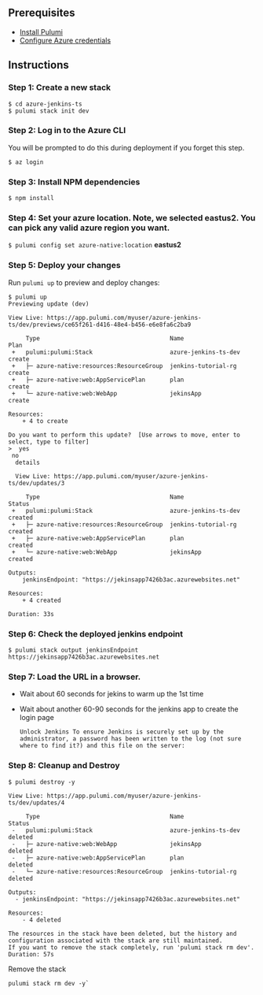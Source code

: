## Prerequisites

- [Install Pulumi](https://www.pulumi.com/docs/get-started/install/)
- [Configure Azure credentials](https://www.pulumi.com/docs/intro/cloud-providers/azure/setup/)

## Instructions

### Step 1: Create a new stack

```
$ cd azure-jenkins-ts 
$ pulumi stack init dev
```

### Step 2: Log in to the Azure CLI

You will be prompted to do this during deployment if you forget this step.

```
$ az login
```

### Step 3: Install NPM dependencies

```
$ npm install
```

### Step 4: Set your azure location. Note, we selected eastus2. You can pick any valid azure region you want.

```$ pulumi config set azure-native:location``` **eastus2**


### Step 5: Deploy your changes

Run `pulumi up` to preview and deploy changes:

```
$ pulumi up
Previewing update (dev)

View Live: https://app.pulumi.com/myuser/azure-jenkins-ts/dev/previews/ce65f261-d416-48e4-b456-e6e8fa6c2ba9

     Type                                     Name                  Plan       
 +   pulumi:pulumi:Stack                      azure-jenkins-ts-dev  create     
 +   ├─ azure-native:resources:ResourceGroup  jenkins-tutorial-rg   create     
 +   ├─ azure-native:web:AppServicePlan       plan                  create     
 +   └─ azure-native:web:WebApp               jekinsApp             create     
 
Resources:
    + 4 to create

Do you want to perform this update?  [Use arrows to move, enter to select, type to filter]
>  yes
 no
  details

  View Live: https://app.pulumi.com/myuser/azure-jenkins-ts/dev/updates/3

     Type                                     Name                  Status      
 +   pulumi:pulumi:Stack                      azure-jenkins-ts-dev  created     
 +   ├─ azure-native:resources:ResourceGroup  jenkins-tutorial-rg   created     
 +   ├─ azure-native:web:AppServicePlan       plan                  created     
 +   └─ azure-native:web:WebApp               jekinsApp             created     
 
Outputs:
    jenkinsEndpoint: "https://jekinsapp7426b3ac.azurewebsites.net"

Resources:
    + 4 created

Duration: 33s
```

### Step 6: Check the deployed jenkins endpoint

```
$ pulumi stack output jenkinsEndpoint
https://jekinsapp7426b3ac.azurewebsites.net
```

### Step 7: Load the URL in a browser.  
- Wait about 60 seconds for jekins to warm up the 1st time
- Wait about another 60-90 seconds for the jenkins app to create the login page
   
   ```Unlock Jenkins To ensure Jenkins is securely set up by the administrator, a password has been written to the log (not sure where to find it?) and this file on the server:```

### Step 8: Cleanup and Destroy
```
$ pulumi destroy -y

View Live: https://app.pulumi.com/myuser/azure-jenkins-ts/dev/updates/4

     Type                                     Name                  Status      
 -   pulumi:pulumi:Stack                      azure-jenkins-ts-dev  deleted     
 -   ├─ azure-native:web:WebApp               jekinsApp             deleted     
 -   ├─ azure-native:web:AppServicePlan       plan                  deleted     
 -   └─ azure-native:resources:ResourceGroup  jenkins-tutorial-rg   deleted     
 
Outputs:
  - jenkinsEndpoint: "https://jekinsapp7426b3ac.azurewebsites.net"

Resources:
    - 4 deleted

The resources in the stack have been deleted, but the history and configuration associated with the stack are still maintained. 
If you want to remove the stack completely, run 'pulumi stack rm dev'.
Duration: 57s
```
Remove the stack
```
pulumi stack rm dev -y`
```